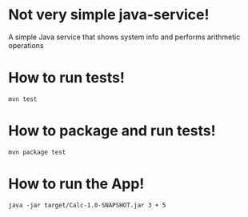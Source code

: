 # Not very simple java-service!
A simple Java service that shows system info and performs arithmetic operations

# How to run tests!
```
mvn test
```
# How to package and run tests!
```
mvn package test
```
# How to run the App!
```
java -jar target/Calc-1.0-SNAPSHOT.jar 3 + 5
```
